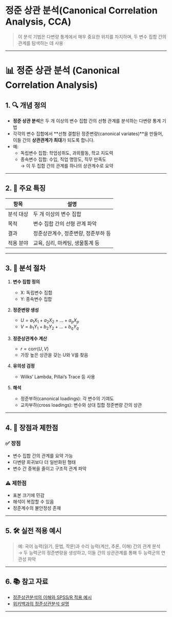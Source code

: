 # 정준 상관 분석(Canonical Correlation Analysis, CCA)
> 이 분석 기법은 다변량 통계에서 매우 중요한 위치를 차지하며, 두 변수 집합 간의 관계를 탐색하는 데 사용

---

# 📊 정준 상관 분석 (Canonical Correlation Analysis)

## 1. 🔍 개념 정의

- **정준 상관 분석**은 두 개 이상의 변수 집합 간의 선형 관계를 분석하는 다변량 통계 기법
- 각각의 변수 집합에서 **선형 결합된 정준변량(canonical variates)**을 만들어, 이들 간의 **상관관계가 최대**가 되도록 합니다.
- 예:  
  - 독립변수 집합: 학업성취도, 과외활동, 학교 지도력  
  - 종속변수 집합: 수입, 직업 명망도, 직무 만족도  
  → 이 두 집합 간의 관계를 하나의 상관계수로 요약

---

## 2. 🧠 주요 특징

| 항목 | 설명 |
|------|------|
| 분석 대상 | 두 개 이상의 변수 집합 |
| 목적 | 변수 집합 간의 선형 관계 파악 |
| 결과 | 정준상관계수, 정준변량, 정준부하 등 |
| 적용 분야 | 교육, 심리, 마케팅, 생물통계 등 |

---

## 3. 🧪 분석 절차

1. **변수 집합 정의**  
   - X: 독립변수 집합  
   - Y: 종속변수 집합

2. **정준변량 생성**  
   - $U = a_1X_1 + a_2X_2 + \dots + a_pX_p$  
   - $V = b_1Y_1 + b_2Y_2 + \dots + b_qY_q$

3. **정준상관계수 계산**  
   - $r = \text{corr}(U, V)$  
   - 가장 높은 상관을 갖는 U와 V를 찾음

4. **유의성 검정**  
   - Wilks’ Lambda, Pillai’s Trace 등 사용

5. **해석**  
   - 정준부하(canonical loadings): 각 변수의 기여도  
   - 교차부하(cross loadings): 변수와 상대 집합 정준변량 간의 상관

---

## 4. 📌 장점과 제한점

### ✅ 장점
- 변수 집합 간의 관계를 요약 가능  
- 다변량 회귀보다 더 일반화된 형태  
- 변수 간 중복을 줄이고 구조적 관계 파악

### ⚠️ 제한점
- 표본 크기에 민감  
- 해석이 복잡할 수 있음  
- 정준계수의 불안정성 존재

---

## 5. 🛠️ 실전 적용 예시

> 예: 국어 능력(읽기, 문법, 작문)과 수리 능력(계산, 추론, 이해) 간의 관계 분석  
→ 두 능력군의 정준변량을 생성하고, 이들 간의 상관관계를 통해 두 능력군의 연관성 파악

---

## 6. 📚 참고 자료

- [정준상관분석의 이해와 SPSS/R 적용 예시](https://m.blog.naver.com/shoutjoy/222037997758)  
- [위키백과의 정준상관분석 설명](https://ko.wikipedia.org/wiki/%EC%A0%95%EC%A4%80%EC%83%81%EA%B4%80%EB%B6%84%EC%84%9D)

---
